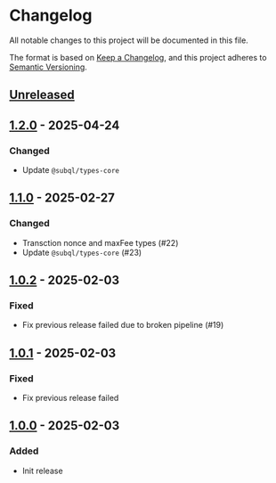 # Changelog
All notable changes to this project will be documented in this file.

The format is based on [Keep a Changelog](https://keepachangelog.com/en/1.0.0/),
and this project adheres to [Semantic Versioning](https://semver.org/spec/v2.0.0.html).

## [Unreleased]

## [1.2.0] - 2025-04-24
### Changed
- Update `@subql/types-core`

## [1.1.0] - 2025-02-27
### Changed
- Transction nonce and maxFee types (#22)
- Update `@subql/types-core` (#23)

## [1.0.2] - 2025-02-03
### Fixed
- Fix previous release failed due to broken pipeline (#19)

## [1.0.1] - 2025-02-03
### Fixed
- Fix previous release failed

## [1.0.0] - 2025-02-03
### Added
- Init release

[Unreleased]: https://github.com/subquery/subql-starknet/compare/types-starknet/1.2.0...HEAD
[1.2.0]: https://github.com/subquery/subql-starknet/compare/types-starknet/1.1.0...types-starknet/1.2.0
[1.1.0]: https://github.com/subquery/subql-starknet/compare/types-starknet/1.0.2...types-starknet/1.1.0
[1.0.2]: https://github.com/subquery/subql-starknet/compare/types-starknet/1.0.1...types-starknet/1.0.2
[1.0.1]: https://github.com/subquery/subql-starknet/compare/types-starknet/1.0.0...types-starknet/1.0.1
[1.0.0]: https://github.com/subquery/subql-starknet/releases/tag/types-starknet/1.0.0
